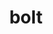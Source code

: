 ---
title: "bolt"
layout: cache
categories: [package, develop]
meta: {"compilers": ["gcc@11.4.0", "intel-oneapi-compilers@2025.1.0"], "num_specs": 12, "num_specs_by_stack": {"e4s": 5, "e4s-oneapi": 7, "root": 12}, "oss": ["ubuntu22.04"], "platforms": ["linux"], "stacks": ["e4s", "e4s-oneapi", "root"], "targets": ["x86_64_v3"], "versions": ["2.0"]}
spec_details: [{"compiler": "gcc@11.4.0", "hash": "2z3rcqo2mzfuth5dd5izxhdf5ykby2vh", "os": "ubuntu22.04", "platform": "linux", "size": "-", "stacks": ["e4s", "root"], "target": "x86_64_v3", "variants": ["build_system=cmake", "build_type=Release", "generator=make", "~ipo"], "versions": ["2.0"]}, {"compiler": "intel-oneapi-compilers@2025.1.0", "hash": "3y52wcpqpz53jvvxsj4phe6k76b2uxkt", "os": "ubuntu22.04", "platform": "linux", "size": "-", "stacks": ["e4s-oneapi", "root"], "target": "x86_64_v3", "variants": ["build_system=cmake", "build_type=Release", "generator=make", "~ipo"], "versions": ["2.0"]}, {"compiler": "intel-oneapi-compilers@2025.1.0", "hash": "5ljpnj6n2xfas7uohwurwxaf3ufnzyql", "os": "ubuntu22.04", "platform": "linux", "size": "-", "stacks": ["e4s-oneapi", "root"], "target": "x86_64_v3", "variants": ["build_system=cmake", "build_type=Release", "generator=make", "~ipo"], "versions": ["2.0"]}, {"compiler": "gcc@11.4.0", "hash": "5unnepbaatbtydjwik3yhwgafmdk5nf2", "os": "ubuntu22.04", "platform": "linux", "size": "-", "stacks": ["e4s", "root"], "target": "x86_64_v3", "variants": ["build_system=cmake", "build_type=Release", "generator=make", "~ipo"], "versions": ["2.0"]}, {"compiler": "gcc@11.4.0", "hash": "5x7nj2kx5rsxf4dm33ficxh7tdckvz3h", "os": "ubuntu22.04", "platform": "linux", "size": "-", "stacks": ["e4s", "root"], "target": "x86_64_v3", "variants": ["build_system=cmake", "build_type=Release", "generator=make", "~ipo"], "versions": ["2.0"]}, {"compiler": "gcc@11.4.0", "hash": "c5s2xkk46doa3ycskhy3jd45t57vt74w", "os": "ubuntu22.04", "platform": "linux", "size": "-", "stacks": ["e4s", "root"], "target": "x86_64_v3", "variants": ["build_system=cmake", "build_type=Release", "generator=make", "~ipo"], "versions": ["2.0"]}, {"compiler": "intel-oneapi-compilers@2025.1.0", "hash": "j6ws4tge7hygz3hlu5fslt2f2oxfxv6y", "os": "ubuntu22.04", "platform": "linux", "size": "-", "stacks": ["e4s-oneapi", "root"], "target": "x86_64_v3", "variants": ["build_system=cmake", "build_type=Release", "generator=make", "~ipo"], "versions": ["2.0"]}, {"compiler": "gcc@11.4.0", "hash": "kohngmpp3kzvz2km7z76swgcvtwnxuzr", "os": "ubuntu22.04", "platform": "linux", "size": "-", "stacks": ["e4s", "root"], "target": "x86_64_v3", "variants": ["build_system=cmake", "build_type=Release", "generator=make", "~ipo"], "versions": ["2.0"]}, {"compiler": "intel-oneapi-compilers@2025.1.0", "hash": "oqpmo6wtgedmyn3rwcnu5ebksbbyuuvl", "os": "ubuntu22.04", "platform": "linux", "size": "-", "stacks": ["e4s-oneapi", "root"], "target": "x86_64_v3", "variants": ["build_system=cmake", "build_type=Release", "generator=make", "~ipo"], "versions": ["2.0"]}, {"compiler": "intel-oneapi-compilers@2025.1.0", "hash": "tmpzhfqvsjimisnggpsc76wdijqvdoqg", "os": "ubuntu22.04", "platform": "linux", "size": "-", "stacks": ["e4s-oneapi", "root"], "target": "x86_64_v3", "variants": ["build_system=cmake", "build_type=Release", "generator=make", "~ipo"], "versions": ["2.0"]}, {"compiler": "intel-oneapi-compilers@2025.1.0", "hash": "uwd7pfx4cr7v5zrqaa2ztc3qrubt2rpr", "os": "ubuntu22.04", "platform": "linux", "size": "-", "stacks": ["e4s-oneapi", "root"], "target": "x86_64_v3", "variants": ["build_system=cmake", "build_type=Release", "generator=make", "~ipo"], "versions": ["2.0"]}, {"compiler": "intel-oneapi-compilers@2025.1.0", "hash": "vcapsuxvkomtqkfzhjrdqfm33m4kkjej", "os": "ubuntu22.04", "platform": "linux", "size": "-", "stacks": ["e4s-oneapi", "root"], "target": "x86_64_v3", "variants": ["build_system=cmake", "build_type=Release", "generator=make", "~ipo"], "versions": ["2.0"]}]
---